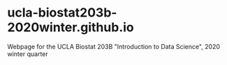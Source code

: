 # ucla-biostat203b-2020winter.github.io
Webpage for the UCLA Biostat 203B "Introduction to Data Science", 2020 winter quarter
